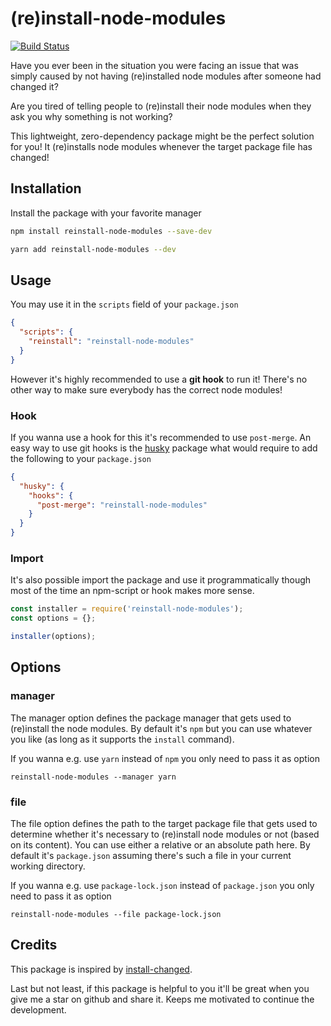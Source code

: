 # (re)install-node-modules

[![Build Status](https://travis-ci.com/SassNinja/reinstall-node-modules.svg?branch=master)](https://travis-ci.com/SassNinja/reinstall-node-modules)

Have you ever been in the situation you were facing an issue that was simply caused by not having (re)installed node modules after someone had changed it?

Are you tired of telling people to (re)install their node modules when they ask you why something is not working?

This lightweight, zero-dependency package might be the perfect solution for you! It (re)installs node modules whenever the target package file has changed!

## Installation

Install the package with your favorite manager

```bash
npm install reinstall-node-modules --save-dev
```

```bash
yarn add reinstall-node-modules --dev
```

## Usage

You may use it in the `scripts` field of your `package.json`

```json
{
  "scripts": {
    "reinstall": "reinstall-node-modules"
  }
}
```

However it's highly recommended to use a **git hook** to run it! There's no other way to make sure everybody has the correct node modules!

### Hook

If you wanna use a hook for this it's recommended to use `post-merge`. An easy way to use git hooks is the [husky](https://github.com/typicode/husky) package what would require to add the following to your `package.json`

```json
{
  "husky": {
    "hooks": {
      "post-merge": "reinstall-node-modules"
    }
  }
}
```

### Import

It's also possible import the package and use it programmatically though most of the time an npm-script or hook makes more sense.

```javascript
const installer = require('reinstall-node-modules');
const options = {};

installer(options);
```

## Options

### manager

The manager option defines the package manager that gets used to (re)install the node modules. By default it's `npm` but you can use whatever you like (as long as it supports the `install` command).

If you wanna e.g. use `yarn` instead of `npm` you only need to pass it as option

```
reinstall-node-modules --manager yarn
```

### file

The file option defines the path to the target package file that gets used to determine whether it's necessary to (re)install node modules or not (based on its content). You can use either a relative or an absolute path here. By default it's `package.json` assuming there's such a file in your current working directory.

If you wanna e.g. use `package-lock.json` instead of `package.json` you only need to pass it as option

```
reinstall-node-modules --file package-lock.json
```

## Credits

This package is inspired by [install-changed](https://github.com/ninesalt/install-changed).

Last but not least, if this package is helpful to you it'll be great when you give me a star on github and share it. Keeps me motivated to continue the development.
